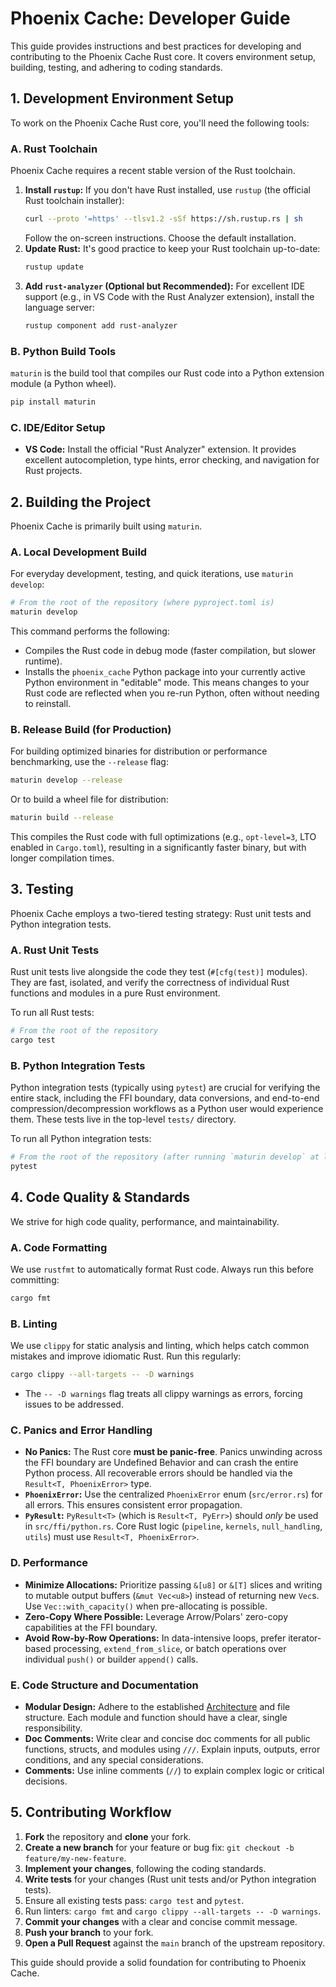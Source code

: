 # Phoenix Cache: Developer Guide

This guide provides instructions and best practices for developing and contributing to the Phoenix Cache Rust core. It covers environment setup, building, testing, and adhering to coding standards.

## 1. Development Environment Setup

To work on the Phoenix Cache Rust core, you'll need the following tools:

### A. Rust Toolchain

Phoenix Cache requires a recent stable version of the Rust toolchain.

1.  **Install `rustup`:**
    If you don't have Rust installed, use `rustup` (the official Rust toolchain installer):
    ```bash
    curl --proto '=https' --tlsv1.2 -sSf https://sh.rustup.rs | sh
    ```
    Follow the on-screen instructions. Choose the default installation.
2.  **Update Rust:**
    It's good practice to keep your Rust toolchain up-to-date:
    ```bash
    rustup update
    ```
3.  **Add `rust-analyzer` (Optional but Recommended):**
    For excellent IDE support (e.g., in VS Code with the Rust Analyzer extension), install the language server:
    ```bash
    rustup component add rust-analyzer
    ```

### B. Python Build Tools

`maturin` is the build tool that compiles our Rust code into a Python extension module (a Python wheel).

```bash
pip install maturin
```

### C. IDE/Editor Setup

*   **VS Code:** Install the official "Rust Analyzer" extension. It provides excellent autocompletion, type hints, error checking, and navigation for Rust projects.

## 2. Building the Project

Phoenix Cache is primarily built using `maturin`.

### A. Local Development Build

For everyday development, testing, and quick iterations, use `maturin develop`:

```bash
# From the root of the repository (where pyproject.toml is)
maturin develop
```

This command performs the following:
*   Compiles the Rust code in debug mode (faster compilation, but slower runtime).
*   Installs the `phoenix_cache` Python package into your currently active Python environment in "editable" mode. This means changes to your Rust code are reflected when you re-run Python, often without needing to reinstall.

### B. Release Build (for Production)

For building optimized binaries for distribution or performance benchmarking, use the `--release` flag:

```bash
maturin develop --release
```

Or to build a wheel file for distribution:

```bash
maturin build --release
```

This compiles the Rust code with full optimizations (e.g., `opt-level=3`, LTO enabled in `Cargo.toml`), resulting in a significantly faster binary, but with longer compilation times.

## 3. Testing

Phoenix Cache employs a two-tiered testing strategy: Rust unit tests and Python integration tests.

### A. Rust Unit Tests

Rust unit tests live alongside the code they test (`#[cfg(test)]` modules). They are fast, isolated, and verify the correctness of individual Rust functions and modules in a pure Rust environment.

To run all Rust tests:

```bash
# From the root of the repository
cargo test
```

### B. Python Integration Tests

Python integration tests (typically using `pytest`) are crucial for verifying the entire stack, including the FFI boundary, data conversions, and end-to-end compression/decompression workflows as a Python user would experience them. These tests live in the top-level `tests/` directory.

To run all Python integration tests:

```bash
# From the root of the repository (after running `maturin develop` at least once)
pytest
```

## 4. Code Quality & Standards

We strive for high code quality, performance, and maintainability.

### A. Code Formatting

We use `rustfmt` to automatically format Rust code. Always run this before committing:

```bash
cargo fmt
```

### B. Linting

We use `clippy` for static analysis and linting, which helps catch common mistakes and improve idiomatic Rust. Run this regularly:

```bash
cargo clippy --all-targets -- -D warnings
```

*   The `-- -D warnings` flag treats all clippy warnings as errors, forcing issues to be addressed.

### C. Panics and Error Handling

*   **No Panics:** The Rust core **must be panic-free**. Panics unwinding across the FFI boundary are Undefined Behavior and can crash the entire Python process. All recoverable errors should be handled via the `Result<T, PhoenixError>` type.
*   **`PhoenixError`:** Use the centralized `PhoenixError` enum (`src/error.rs`) for all errors. This ensures consistent error propagation.
*   **`PyResult`:** `PyResult<T>` (which is `Result<T, PyErr>`) should *only* be used in `src/ffi/python.rs`. Core Rust logic (`pipeline`, `kernels`, `null_handling`, `utils`) must use `Result<T, PhoenixError>`.

### D. Performance

*   **Minimize Allocations:** Prioritize passing `&[u8]` or `&[T]` slices and writing to mutable output buffers (`&mut Vec<u8>`) instead of returning new `Vec`s. Use `Vec::with_capacity()` when pre-allocating is possible.
*   **Zero-Copy Where Possible:** Leverage Arrow/Polars' zero-copy capabilities at the FFI boundary.
*   **Avoid Row-by-Row Operations:** In data-intensive loops, prefer iterator-based processing, `extend_from_slice`, or batch operations over individual `push()` or builder `append()` calls.

### E. Code Structure and Documentation

*   **Modular Design:** Adhere to the established [Architecture](ARCHITECTURE.md) and file structure. Each module and function should have a clear, single responsibility.
*   **Doc Comments:** Write clear and concise doc comments for all public functions, structs, and modules using `///`. Explain inputs, outputs, error conditions, and any special considerations.
*   **Comments:** Use inline comments (`//`) to explain complex logic or critical decisions.

## 5. Contributing Workflow

1.  **Fork** the repository and **clone** your fork.
2.  **Create a new branch** for your feature or bug fix: `git checkout -b feature/my-new-feature`.
3.  **Implement your changes**, following the coding standards.
4.  **Write tests** for your changes (Rust unit tests and/or Python integration tests).
5.  Ensure all existing tests pass: `cargo test` and `pytest`.
6.  Run linters: `cargo fmt` and `cargo clippy --all-targets -- -D warnings`.
7.  **Commit your changes** with a clear and concise commit message.
8.  **Push your branch** to your fork.
9.  **Open a Pull Request** against the `main` branch of the upstream repository.

This guide should provide a solid foundation for contributing to Phoenix Cache.